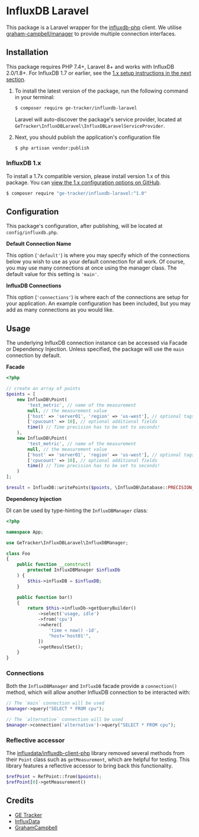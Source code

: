 # InfluxDB Laravel

This package is a Laravel wrapper for the [influxdb-php](https://packagist.org/packages/influxdb/influxdb-php) client. We utilise [graham-campbell/manager](https://packagist.org/packages/graham-campbell/manager) to provide multiple connection interfaces.

## Installation

This package requires PHP 7.4+, Laravel 8+ and works with InfluxDB 2.0/1.8+. For InfluxDB 1.7 or earlier, see the [1.x setup instructions in the next section](#influxdb-1x).

1. To install the latest version of the package, run the following command in your terminal:

    ```bash
    $ composer require ge-tracker/influxdb-laravel
    ```

    Laravel will auto-discover the package's service provider, located at `GeTracker\InfluxDBLaravel\InfluxDBLaravelServiceProvider`.

2. Next, you should publish the application's configuration file

    ```bash
    $ php artisan vendor:publish
    ```

### InfluxDB 1.x

To install a 1.7x compatible version, please install version 1.x of this package. You can [view the 1.x configuration options on GitHub](https://github.com/ge-tracker/influxdb-laravel/tree/v1).

```bash
$ composer require "ge-tracker/influxdb-laravel:^1.0"
```

## Configuration

This package's configuration, after publishing, will be located at `config/influxdb.php`.

**Default Connection Name**

This option (`'default'`) is where you may specify which  of the connections below you wish to use as your default connection for  all work. Of course, you may use many connections at once using the  manager class. The default value for this setting is `'main'`.

**InfluxDB Connections**

This option (`'connections'`) is where each of the  connections are setup for your application. An example configuration has  been included, but you may add as many connections as you would like.

## Usage

The underlying InfluxDB connection instance can be accessed via Facade or Dependency Injection. Unless specified, the package will use the `main` connection by default.

**Facade**

```php
<?php

// create an array of points
$points = [
    new InfluxDB\Point(
        'test_metric', // name of the measurement
        null, // the measurement value
        ['host' => 'server01', 'region' => 'us-west'], // optional tags
        ['cpucount' => 10], // optional additional fields
        time() // Time precision has to be set to seconds!
    ),
    new InfluxDB\Point(
        'test_metric', // name of the measurement
        null, // the measurement value
        ['host' => 'server01', 'region' => 'us-west'], // optional tags
        ['cpucount' => 10], // optional additional fields
        time() // Time precision has to be set to seconds!
    )
];

$result = InfluxDB::writePoints($points, \InfluxDB\Database::PRECISION_SECONDS);
```

**Dependency Injection** 

DI can be used by type-hinting the `InfluxDBManager` class:

```php
<?php

namespace App;

use GeTracker\InfluxDBLaravel\InfluxDBManager;

class Foo
{
    public function __construct(
        protected InfluxDBManager $influxDb
    ) {
        $this->influxDB = $influxDB;
    }

    public function bar()
    {
        return $this->influxDb->getQueryBuilder()
            ->select('usage, idle')
            ->from('cpu')
            ->where([
                'time < now() -1d',
                "host='host01'",
            ])
            ->getResultSet();
    }
}
```

### Connections

Both the `InfluxDBManager` and `InfluxDB` facade provide a `connection()` method, which will allow another InfluxDB connection to be interacted with:

```php
// The `main` connection will be used
$manager->query("SELECT * FROM cpu");

// The `alternative` connection will be used
$manager->connection('alternative')->query("SELECT * FROM cpu");
```

### Reflective accessor

The [influxdata/influxdb-client-php](https://packagist.org/packages/influxdata/influxdb-client-php) library removed several methods from their `Point` class such as `getMeasurement`, which are helpful for testing. This library features a reflective accessor to bring back this functionality.

```php
$refPoint = RefPoint::from($points);
$refPoint[0]->getMeasurement()
```

## Credits

* [GE Tracker](https://www.ge-tracker.com)
* [InfluxData](https://www.influxdata.com)
* [GrahamCampbell](https://github.com/GrahamCampbell)
